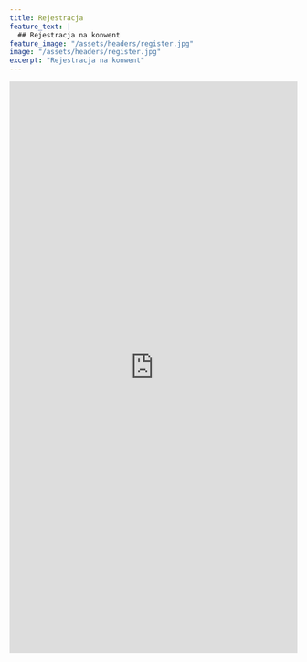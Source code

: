 ```yaml
---
title: Rejestracja
feature_text: |
  ## Rejestracja na konwent
feature_image: "/assets/headers/register.jpg"
image: "/assets/headers/register.jpg"
excerpt: "Rejestracja na konwent"
---
```


<iframe src="https://docs.google.com/forms/d/e/1FAIpQLSepFiSE4QNW8CU9uV2-PnTHNaQK1Cxh1coJvvp0dOLgrG-5hQ/viewform?embedded=true" width="100%" height="1000" frameborder="0" marginheight="0" marginwidth="0">W razie problemów z rejestracją skontaktuj się z nami bezpośrednio.</iframe>